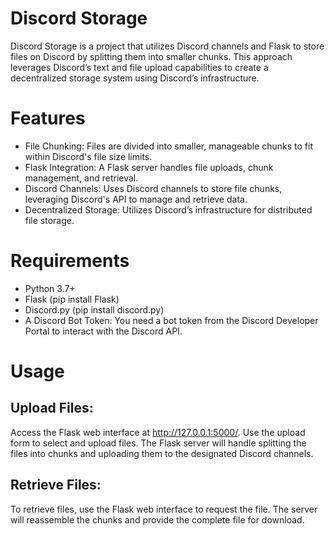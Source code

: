 # Discord Storage
Discord Storage is a project that utilizes Discord channels and Flask to store files on Discord by splitting them into smaller chunks. This approach leverages Discord’s text and file upload capabilities to create a decentralized storage system using Discord’s infrastructure.

# Features
- File Chunking: Files are divided into smaller, manageable chunks to fit within Discord's file size limits.
- Flask Integration: A Flask server handles file uploads, chunk management, and retrieval.
- Discord Channels: Uses Discord channels to store file chunks, leveraging Discord's API to manage and retrieve data.
- Decentralized Storage: Utilizes Discord’s infrastructure for distributed file storage.
  
# Requirements
- Python 3.7+
- Flask (pip install Flask)
- Discord.py (pip install discord.py)
- A Discord Bot Token: You need a bot token from the Discord Developer Portal to interact with the Discord API.

# Usage
## Upload Files:
Access the Flask web interface at http://127.0.0.1:5000/.
Use the upload form to select and upload files. The Flask server will handle splitting the files into chunks and uploading them to the designated Discord channels.

## Retrieve Files:
To retrieve files, use the Flask web interface to request the file. The server will reassemble the chunks and provide the complete file for download.
